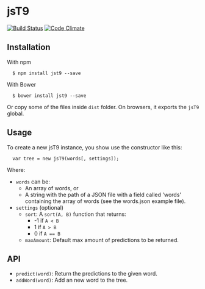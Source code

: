 # jsT9

[![Build Status](https://travis-ci.org/talyssonoc/jsT9.svg?branch=master)](https://travis-ci.org/talyssonoc/jsT9) [![Code Climate](https://codeclimate.com/github/talyssonoc/jsT9/badges/gpa.svg)](https://codeclimate.com/github/talyssonoc/jsT9)

## Installation

With npm

```
  $ npm install jst9 --save
```

With Bower

```
  $ bower install jst9 --save
```

Or copy some of the files inside `dist` folder.
On browsers, it exports the `jsT9` global.

## Usage

To create a new jsT9 instance, you show use the constructor like this:

```
  var tree = new jsT9(words[, settings]);
```

Where:

- `words` can be:
  - An array of words, or
  - A string with the path of a JSON file with a field called 'words' containing the array of words (see the words.json example file).
- `settings` (optional)
  - `sort`: A `sort(A, B)` function that returns:  
    - -1 if `A < B`
    - 1 if `A > B`
    - 0 if `A == B`
  - `maxAmount`: Default max amount of predictions to be returned.

## API

- `predict(word)`: Return the predictions to the given word.
- `addWord(word)`: Add an new word to the tree.

